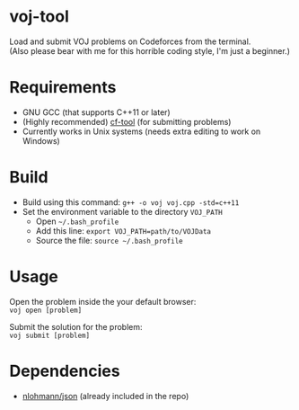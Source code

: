 # voj-tool
Load and submit VOJ problems on Codeforces from the terminal.<br/>
(Also please bear with me for this horrible coding style, I'm just a beginner.)

# Requirements
- GNU GCC (that supports C++11 or later)
- (Highly recommended) <a href="https://github.com/xalanq/cf-tool">cf-tool</a> (for submitting problems)
- Currently works in Unix systems (needs extra editing to work on Windows)

# Build
- Build using this command: `g++ -o voj voj.cpp -std=c++11`
- Set the environment variable to the directory `VOJ_PATH`
    + Open `~/.bash_profile`
    + Add this line: `export VOJ_PATH=path/to/VOJData`
    + Source the file: `source ~/.bash_profile`

# Usage
Open the problem inside the your default browser: <br/>
    `voj open [problem]`

Submit the solution for the problem:<br/>
    `voj submit [problem]`

# Dependencies
- <a href="https://github.com/nlohmann/json">nlohmann/json</a> (already included in the repo)
